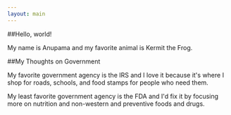 ```yaml
---
layout: main
---
```


##Hello, world!

My name is Anupama and my favorite animal is Kermit the Frog.

##My Thoughts on Government

My favorite government agency is the IRS and I love it because it's where I shop for roads, schools, and food stamps for people who need them.

My least favorite government agency is the FDA and I'd fix it by focusing more on nutrition and non-western and preventive foods and drugs.
